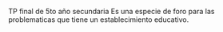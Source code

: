TP final de 5to año secundaria
Es una especie de foro para las problematicas que tiene un establecimiento educativo.